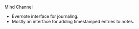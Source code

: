 Mind Channel
  - Evernote interface for journaling. 
  - Mostly an interface for adding timestamped entries to notes.


